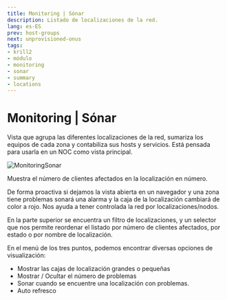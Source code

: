 ```yaml
---
title: Monitoring | Sónar
description: Listado de localizaciones de la red.
lang: es-ES
prev: host-groups
next: unprovisioned-onus
tags:
- krill2
- módulo
- monitoring
- sonar
- summary
- locations
---
```

# Monitoring | Sónar

Vista que agrupa las diferentes localizaciones de la red, sumariza los equipos de cada zona y contabiliza sus hosts y servicios. Está pensada para usarla en un NOC como vista principal.

![MonitoringSonar](/img/krill2/monitoring/0401.png)

Muestra el número de clientes afectados en la localización en número.

De forma proactiva si dejamos la vista abierta en un navegador y una zona tiene problemas sonará una alarma y la caja de la localización cambiará de color a rojo. Nos ayuda a tener controlada la red por localizaciones/nodos.

En la parte superior se encuentra un filtro de localizaciones, y un selector que nos permite reordenar el listado por número de clientes afectados, por estado o por nombre de localización.

En el menú de los tres puntos, podemos encontrar diversas opciones de visualización:

- Mostrar las cajas de localización grandes o pequeñas
- Mostrar / Ocultar el número de problemas
- Sonar cuando se encuentre una localización con problemas.
- Auto refresco
